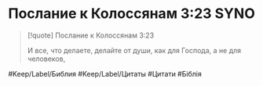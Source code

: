 # Послание к Колоссянам 3:23 SYNO

>[!quote] Послание к Колоссянам 3:23
>
>И все, что делаете, делайте от души, как для Господа, а не для человеков,

#Keep/Label/Библия #Keep/Label/Цитаты #Цитати #Біблія

